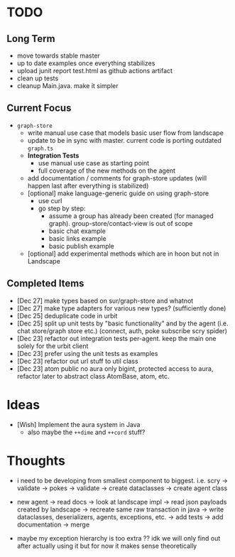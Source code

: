 # TODO

## Long Term
- move towards stable master
- up to date examples once everything stabilizes
- upload junit report test.html as github actions artifact
- clean up tests
- cleanup Main.java. make it simpler

## Current Focus

- `graph-store`
    - write manual use case that models basic user flow from landscape
    - update to be in sync with master. current code is porting outdated `graph.ts`
    - **Integration Tests**
      - use manual use case as starting point
      - full coverage of the new methods on the agent
    - add documentation / comments for graph-store updates (will happen last after everything is stabilized)
    - [optional] make language-generic guide on using graph-store
        - use curl
        - go step by step:
            - assume a group has already been created (for managed graph). group-store/contact-view is out of scope 
            - basic chat example
            - basic links example
            - basic publish example
    - [optional] add experimental methods which are in hoon but not in Landscape
    
## Completed Items
- [Dec 27] make types based on sur/graph-store and whatnot
- [Dec 27] make type adapters for various new types? (sufficiently done)
- [Dec 25] deduplicate code in urbit
- [Dec 25] split up unit tests by "basic functionality" and by the agent (i.e. chat store/graph store etc.) (connect, auth, poke subscribe scry spider)
- [Dec 23] refactor out integration tests per-agent. keep the main one solely for the urbit client
- [Dec 23] prefer using the unit tests as examples
- [Dec 23] refactor out url stuff to util class
- [Dec 23] atom public no aura only bigint, protected access to aura, refactor later to abstract class AtomBase, atom, etc.

# Ideas

- [Wish] Implement the aura system in Java
	- also maybe the `++dime` and `++cord` stuff?


# Thoughts

- i need to be developing from smallest component to biggest. i.e.
  scry -> validate -> pokes -> validate -> create dataclasses -> create agent class
- new agent -> read docs -> look at landscape impl -> read json payloads created by landscape
  -> recreate same raw transaction in java -> write dataclasses, deserializers, agents, exceptions, etc.
  -> add tests -> add documentation -> merge
  
- maybe my exception hierarchy is too extra ?? 
  idk we will only find out after actually using it but for now it makes sense theoretically
